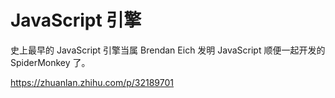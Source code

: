 # JavaScript 引擎

史上最早的 JavaScript 引擎当属 Brendan Eich 发明 JavaScript 顺便一起开发的 SpiderMonkey 了。


https://zhuanlan.zhihu.com/p/32189701
